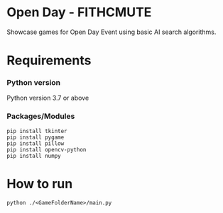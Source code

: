 # Open Day - FITHCMUTE
Showcase games for Open Day Event using basic AI search algorithms.
# Requirements
### Python version
Python version 3.7 or above
### Packages/Modules
`pip install tkinter`  
`pip install pygame`  
`pip install pillow`  
`pip install opencv-python`  
`pip install numpy`  
# How to run
`python ./<GameFolderName>/main.py`
